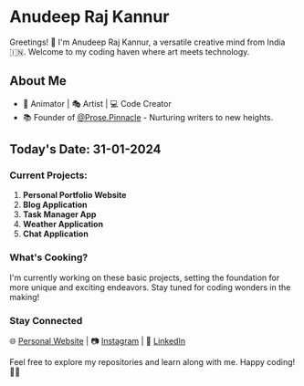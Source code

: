 # Anudeep Raj Kannur

Greetings! 👋 I'm Anudeep Raj Kannur, a versatile creative mind from India 🇮🇳. Welcome to my coding haven where art meets technology.

## About Me
- 🎨 Animator | 🎭 Artist | 💻 Code Creator
- 📚 Founder of [@Prose.Pinnacle](https://www.instagram.com/prose.pinnacle/) - Nurturing writers to new heights.

## Today's Date: 31-01-2024

### Current Projects:
1. **Personal Portfolio Website**
2. **Blog Application**
3. **Task Manager App**
4. **Weather Application**
5. **Chat Application**

### What's Cooking?
I'm currently working on these basic projects, setting the foundation for more unique and exciting endeavors. Stay tuned for coding wonders in the making!

### Stay Connected
🌐 [Personal Website](https://yourwebsite.com) | 📷 [Instagram](https://www.instagram.com/yourinstagram/) | 💼 [LinkedIn](https://www.linkedin.com/in/yourlinkedin/)

Feel free to explore my repositories and learn along with me. Happy coding! 🚀✨

